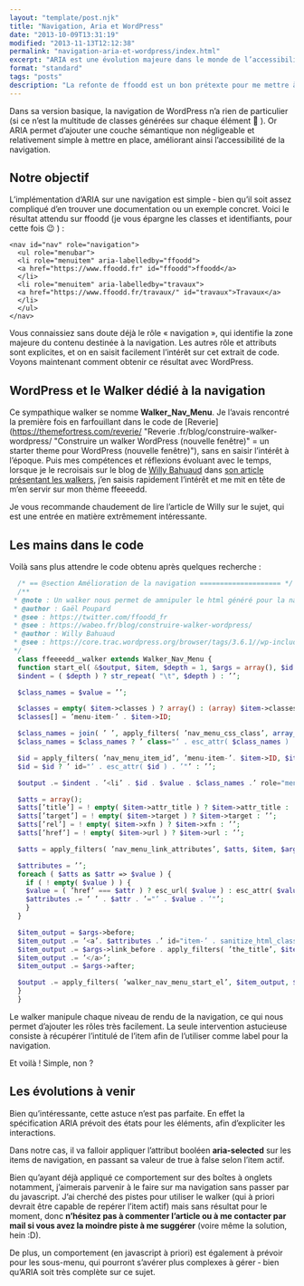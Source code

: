 ```yaml
---
layout: "template/post.njk"
title: "Navigation, Aria et WordPress"
date: "2013-10-09T13:31:19"
modified: "2013-11-13T12:12:38"
permalink: "navigation-aria-et-wordpress/index.html"
excerpt: "ARIA est une évolution majeure dans le monde de l’accessibilité web, mais bien que candidat à la recommandation au W3C depuis 2011 elle est relativement peu implémentée – notamment dans WordPress."
format: "standard"
tags: "posts"
description: "La refonte de ffoodd est un bon prétexte pour me mettre à niveau sur certaines nouveautés, dont ARIA : je connaissais les rôles \"landmarks\" principaux, mais assez peu les autres propriétés et leur utilité. Voilà qui est corrigé !"
---
```

Dans sa version basique, la navigation de WordPress n’a rien de particulier (si ce n’est la multitude de classes générées sur chaque élément 🙁 ). Or ARIA permet d’ajouter une couche sémantique non négligeable et relativement simple à mettre en place, améliorant ainsi l’accessibilité de la navigation.

## Notre objectif

L’implémentation d’ARIA sur une navigation est simple ‐ bien qu’il soit assez compliqué d’en trouver une documentation ou un exemple concret. Voici le résultat attendu sur ffoodd (je vous épargne les classes et identifiants, pour cette fois 😉 ) :

```markup
<nav id="nav" role="navigation">
  <ul role="menubar">
  <li role="menuitem" aria-labelledby="ffoodd">
  <a href="https://www.ffoodd.fr" id="ffoodd">ffoodd</a>
  </li>
  <li role="menuitem" aria-labelledby="travaux">
  <a href="https://www.ffoodd.fr/travaux/" id="travaux">Travaux</a>
  </li>
  </ul> 
</nav>
```

Vous connaissiez sans doute déjà le rôle «&nbsp;navigation&nbsp;», qui identifie la zone majeure du contenu destinée à la navigation. Les autres rôle et attributs sont explicites, et on en saisit facilement l’intérêt sur cet extrait de code. Voyons maintenant comment obtenir ce résultat avec WordPress.

## WordPress et le Walker dédié à la navigation

Ce sympathique walker se nomme **Walker\_Nav\_Menu**. Je l’avais rencontré la première fois en farfouillant dans le code de [Reverie](https://themefortress.com/reverie/ "Reverie .fr/blog/construire-walker-wordpress/ "Construire un walker WordPress (nouvelle fenêtre)" = un starter theme pour WordPress (nouvelle fenêtre)"), sans en saisir l’intérêt à l’époque. Puis mes compétences et réflexions évoluant avec le temps, lorsque je le recroisais sur le blog de [Willy Bahuaud](https://twitter.com/willybahuaud "Willy Bahuaud sur Twitter (nouvelle fenêtre)") dans [son article présentant les walkers](https://wabeo), j’en saisis rapidement l’intérêt et me mit en tête de m’en servir sur mon thème ffeeeedd.

Je vous recommande chaudement de lire l’article de Willy sur le sujet, qui est une entrée en matière extrêmement intéressante.

## Les mains dans le code

Voilà sans plus attendre le code obtenu après quelques recherche :

```php
  /* == @section Amélioration de la navigation ==================== */
  /**
 * @note : Un walker nous permet de amnipuler le html généré pour la navigation afin d’y ajouter les roles aria qui vont bien.
 * @author : Gaël Poupard
 * @see : https://twitter.com/ffoodd_fr
 * @see : https://wabeo.fr/blog/construire-walker-wordpress/
 * @author : Willy Bahuaud
 * @see : https://core.trac.wordpress.org/browser/tags/3.6.1//wp-includes/nav-menu-template.php#L0
 */
  class ffeeeedd__walker extends Walker_Nav_Menu {
  function start_el( &$output, $item, $depth = 1, $args = array(), $id = 0 ) {
  $indent = ( $depth ) ? str_repeat( "\t", $depth ) : ’’;

  $class_names = $value = ’’;

  $classes = empty( $item->classes ) ? array() : (array) $item->classes;
  $classes[] = ’menu-item-’ . $item->ID;

  $class_names = join( ’ ’, apply_filters( ’nav_menu_css_class’, array_filter( $classes ), $item, $args ) );
  $class_names = $class_names ? ’ class="’ . esc_attr( $class_names ) . ’"’ : ’’;

  $id = apply_filters( ’nav_menu_item_id’, ’menu-item-’. $item->ID, $item, $args );
  $id = $id ? ’ id="’ . esc_attr( $id ) . ’"’ : ’’;

  $output .= $indent . ’<li’ . $id . $value . $class_names .’ role="menuitem" aria-labelledby="item-’ . sanitize_html_class( apply_filters( ’the_title’, $item->title, $item->ID ) ) . ’">’;

  $atts = array();
  $atts[’title’] = ! empty( $item->attr_title ) ? $item->attr_title : ’’;
  $atts[’target’] = ! empty( $item->target ) ? $item->target : ’’;
  $atts[’rel’] = ! empty( $item->xfn ) ? $item->xfn : ’’;
  $atts[’href’] = ! empty( $item->url ) ? $item->url : ’’;

  $atts = apply_filters( ’nav_menu_link_attributes’, $atts, $item, $args );

  $attributes = ’’;
  foreach ( $atts as $attr => $value ) {
    if ( ! empty( $value ) ) {
    $value = ( ’href’ === $attr ) ? esc_url( $value ) : esc_attr( $value );
    $attributes .= ’ ’ . $attr . ’="’ . $value . ’"’;
    }
  }

  $item_output = $args->before;
  $item_output .= ’<a’. $attributes .’ id="item-’ . sanitize_html_class( apply_filters( ’the_title’, $item->title, $item->ID ) ) . ’">’;
  $item_output .= $args->link_before . apply_filters( ’the_title’, $item->title, $item->ID ) . $args->link_after;
  $item_output .= ’</a>’;
  $item_output .= $args->after;

  $output .= apply_filters( ’walker_nav_menu_start_el’, $item_output, $item, $depth, $args );
  }
  }
```

Le walker manipule chaque niveau de rendu de la navigation, ce qui nous permet d’ajouter les rôles très facilement. La seule intervention astucieuse consiste à récupérer l’intitulé de l’item afin de l’utiliser comme label pour la navigation.

Et voilà ! Simple, non ?

## Les évolutions à venir

Bien qu’intéressante, cette astuce n’est pas parfaite. En effet la spécification ARIA prévoit des états pour les éléments, afin d’expliciter les interactions.

Dans notre cas, il va falloir appliquer l’attribut booléen **aria-selected** sur les items de navigation, en passant sa valeur de true à false selon l’item actif.

Bien qu’ayant déjà appliqué ce comportement sur des boîtes à onglets notamment, j’aimerais parvenir à le faire sur ma navigation sans passer par du javascript. J’ai cherché des pistes pour utiliser le walker (qui à priori devrait être capable de repérer l’item actif) mais sans résultat pour le moment, donc **n’hésitez pas à commenter l’article ou à me contacter par mail si vous avez la moindre piste à me suggérer** (voire même la solution, hein :D).

De plus, un comportement (en javascript à priori) est également à prévoir pour les sous-menu, qui pourront s’avérer plus complexes à gérer ‐ bien qu’ARIA soit très complète sur ce sujet.